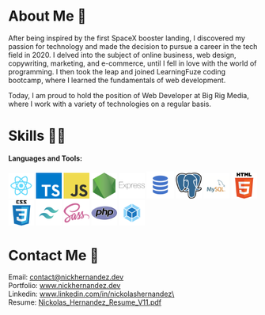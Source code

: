 # About Me :rocket:

After being inspired by the first SpaceX booster landing, I discovered my passion for technology and made the decision to pursue a career in the tech field in 2020. I delved into the subject of online business, web design, copywriting, marketing, and e-commerce, until I fell in love with the world of programming. I then took the leap and joined LearningFuze coding bootcamp, where I learned the fundamentals of web development.

Today, I am proud to hold the position of Web Developer at Big Rig Media, where I work with a variety of technologies on a regular basis.
<br>

# Skills :technologist:

#### Languages and Tools:
<img  alt="React" width="52px" src="https://raw.githubusercontent.com/github/explore/80688e429a7d4ef2fca1e82350fe8e3517d3494d/topics/react/react.png" /> <img  alt="TypeScript" width="52px" src="https://raw.githubusercontent.com/github/explore/80688e429a7d4ef2fca1e82350fe8e3517d3494d/topics/typescript/typescript.png" /> <img  alt="JavaScript (ES5/ES6)" width="52px" src="https://raw.githubusercontent.com/github/explore/80688e429a7d4ef2fca1e82350fe8e3517d3494d/topics/javascript/javascript.png" /> <img alt="Node.js" width="52px" src="https://raw.githubusercontent.com/github/explore/80688e429a7d4ef2fca1e82350fe8e3517d3494d/topics/nodejs/nodejs.png" /> <img  alt="Express" width="52px" src="https://raw.githubusercontent.com/github/explore/80688e429a7d4ef2fca1e82350fe8e3517d3494d/topics/express/express.png" /> <img  alt="SQL" width="55px" src="https://raw.githubusercontent.com/github/explore/80688e429a7d4ef2fca1e82350fe8e3517d3494d/topics/sql/sql.png" /> <img  alt="PostgreSQL" width="52px" src="https://raw.githubusercontent.com/github/explore/80688e429a7d4ef2fca1e82350fe8e3517d3494d/topics/postgresql/postgresql.png" /> <img  alt="Mysql" width="52px" src="https://raw.githubusercontent.com/github/explore/80688e429a7d4ef2fca1e82350fe8e3517d3494d/topics/mysql/mysql.png" /> <img alt="HTML 5" width="52px" src="https://raw.githubusercontent.com/github/explore/80688e429a7d4ef2fca1e82350fe8e3517d3494d/topics/html/html.png" /> <img  alt="CSS 3" width="52px" src="https://raw.githubusercontent.com/github/explore/80688e429a7d4ef2fca1e82350fe8e3517d3494d/topics/css/css.png" /> <img  alt="Tailwind" width="52px" src="https://raw.githubusercontent.com/github/explore/80688e429a7d4ef2fca1e82350fe8e3517d3494d/topics/tailwind/tailwind.png" /> <img  alt="Sass" width="52px" src="https://raw.githubusercontent.com/github/explore/80688e429a7d4ef2fca1e82350fe8e3517d3494d/topics/sass/sass.png" /> <img  alt="PHP" width="52px" src="https://raw.githubusercontent.com/github/explore/80688e429a7d4ef2fca1e82350fe8e3517d3494d/topics/php/php.png" /> <img  alt="Webpack" width="52px" src="https://raw.githubusercontent.com/github/explore/80688e429a7d4ef2fca1e82350fe8e3517d3494d/topics/webpack/webpack.png" />

# Contact Me :wave:

Email: contact@nickhernandez.dev <br>
Portfolio: www.nickhernandez.dev <br>
Linkedin: www.linkedin.com/in/nickolashernandez\ <br>
Resume: [Nickolas_Hernandez_Resume_V11.pdf](https://github.com/Nickolas-Hernandez/Nickolas-Hernandez/files/6388318/Nickolas_Hernandez_Resume_V11.pdf)




<!--
**Nickolas-Hernandez/Nickolas-Hernandez** is a ✨ _special_ ✨ repository because its `README.md` (this file) appears on your GitHub profile.
